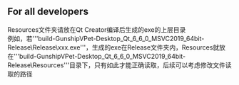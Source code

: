## For all developers
Resources文件夹请放在Qt Creator编译后生成的exe的上层目录<br>
例如，若'''build-GunshipVPet-Desktop_Qt_6_6_0_MSVC2019_64bit-Release\Release\xxx.exe'''，生成的exe在Release文件夹内，Resources就放在'''build-GunshipVPet-Desktop_Qt_6_6_0_MSVC2019_64bit-Release\Resources'''目录下，只有如此才能正确读取，后续可以考虑修改文件读取的路径